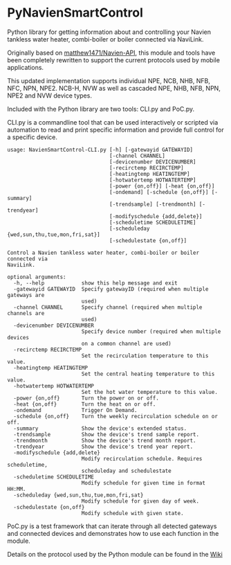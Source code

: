 # PyNavienSmartControl
Python library for getting information about and controlling your Navien tankless water heater, combi-boiler or boiler connected via NaviLink.

Originally based on [matthew1471/Navien-API](https://github.com/matthew1471/Navien-API/), this module and tools have been completely rewritten to support the current protocols used by mobile applications.

This updated implementation supports individual NPE, NCB, NHB, NFB, NFC, NPN, NPE2. NCB-H, NVW as well as cascaded NPE, NHB, NFB, NPN, NPE2 and NVW device types.

Included with the Python library are two tools: CLI.py and PoC.py.

CLI.py is a commandline tool that can be used interactively or scripted via automation to read and print specific information and provide full control for a specific device.
```
usage: NavienSmartControl-CLI.py [-h] [-gatewayid GATEWAYID]
                                 [-channel CHANNEL]
                                 [-devicenumber DEVICENUMBER]
                                 [-recirctemp RECIRCTEMP]
                                 [-heatingtemp HEATINGTEMP]
                                 [-hotwatertemp HOTWATERTEMP]
                                 [-power {on,off}] [-heat {on,off}]
                                 [-ondemand] [-schedule {on,off}] [-summary]
                                 [-trendsample] [-trendmonth] [-trendyear]
                                 [-modifyschedule {add,delete}]
                                 [-scheduletime SCHEDULETIME]
                                 [-scheduleday {wed,sun,thu,tue,mon,fri,sat}]
                                 [-schedulestate {on,off}]

Control a Navien tankless water heater, combi-boiler or boiler connected via
NaviLink.

optional arguments:
  -h, --help            show this help message and exit
  -gatewayid GATEWAYID  Specify gatewayID (required when multiple gateways are
                        used)
  -channel CHANNEL      Specify channel (required when multiple channels are
                        used)
  -devicenumber DEVICENUMBER
                        Specify device number (required when multiple devices
                        on a common channel are used)
  -recirctemp RECIRCTEMP
                        Set the recirculation temperature to this value.
  -heatingtemp HEATINGTEMP
                        Set the central heating temperature to this value.
  -hotwatertemp HOTWATERTEMP
                        Set the hot water temperature to this value.
  -power {on,off}       Turn the power on or off.
  -heat {on,off}        Turn the heat on or off.
  -ondemand             Trigger On Demand.
  -schedule {on,off}    Turn the weekly recirculation schedule on or off.
  -summary              Show the device's extended status.
  -trendsample          Show the device's trend sample report.
  -trendmonth           Show the device's trend month report.
  -trendyear            Show the device's trend year report.
  -modifyschedule {add,delete}
                        Modify recirculation schedule. Requires scheduletime,
                        scheduleday and schedulestate
  -scheduletime SCHEDULETIME
                        Modify schedule for given time in format HH:MM.
  -scheduleday {wed,sun,thu,tue,mon,fri,sat}
                        Modify schedule for given day of week.
  -schedulestate {on,off}
                        Modify schedule with given state.
```
PoC.py is a test framework that can iterate through all detected gateways and connected devices and demonstrates how to use each function in the module.

Details on the protocol used by the Python module can be found in the [Wiki](https://github.com/rudybrian/PyNavienSmartControl/wiki/Protocol-Decoding)
